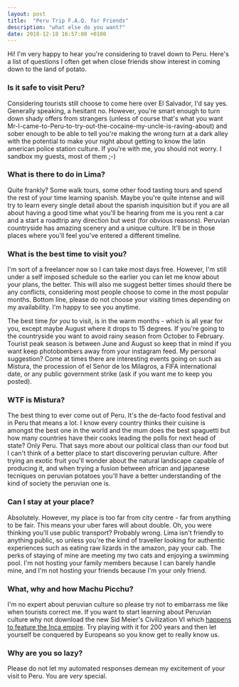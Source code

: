 ```yaml
---
layout: post
title:  "Peru Trip F.A.Q. for Friends"
description: "what else do you want?"
date: 2018-12-18 16:57:08 +0100
---
```


Hi! I'm very happy to hear you're considering to travel down to Peru. Here's a list of questions I often get when close friends show interest in coming down to the land of potato. 

### Is it safe to visit Peru?

Considering tourists still choose to come here over El Salvador, I'd say yes. Generally speaking, a hesitant no. However, you're smart enough to turn down shady offers from strangers (unless of course that's what you want Mr-I-came-to-Peru-to-try-out-the-cocaine-my-uncle-is-raving-about) and sober enough to be able to tell you're making the wrong turn at a dark alley with the potential to make your night about getting to know the latin american police station culture. If you're with me, you should not worry. I sandbox my guests, most of them ;-)

### What is there to do in Lima?

Quite frankly? Some walk tours, some other food tasting tours and spend the rest of your time learning spanish. Maybe you're quite intense and will try to learn every single detail about the spanish inquisition but if you are all about having a good time what you'll be hearing from me is you rent a car and a start a roadtrip any direction but west (for obvious reasons). Peruvian countryside has amazing scenery and a unique culture. It'll be in those places where you'll feel you've entered a different timeline.

### What is the best time to visit you?

I'm sort of a freelancer now so I can take most days free. However, I'm still under a self imposed schedule so the earlier you can let me know about your plans, the better. This will also me suggest better times should there be any conflicts, considering most people choose to come in the most popular months. Bottom line, please do not choose your visiting times depending on my availability. I'm happy to see you anytime.

The best time _for you_ to visit, is in the warm months - which is all year for you, except maybe August where it drops to 15 degrees. If you're going to the countryside you want to avoid rainy season from October to February. Tourist peak season is between June and August so keep that in mind if you want keep photobombers away from your instagram feed. My personal suggestion? Come at times there are interesting events going on such as Mistura, the procession of el Señor de los Milagros, a FIFA international date, or any public government strike (ask if you want me to keep you posted).

### WTF is Mistura?

The best thing to ever come out of Peru. It's the de-facto food festival and in Peru that means a lot. I know every country thinks their cuisine is amongst the best one in the world and the mum does the best spaguetti but how many countries have their cooks leading the polls for next head of state? Only Peru. That says more about our political class than our food but I can't think of a better place to start discovering peruvian culture. After trying an exotic fruit you'll wonder about the natural landscape capable of producing it, and when trying a fusion between african and japanese tecniques on peruvian potatoes you'll have a better understanding of the kind of society the peruvian one is. 

### Can I stay at your place?

Absolutely. However, my place is too far from city centre - far from anything to be fair. This means your uber fares will about double. Oh, you were thinking you'll use public transport? Probably wrong. Lima isn't friendly to anything public, so unless you're the kind of traveller looking for authentic experiences such as eating raw lizards in the amazon, pay your cab. The perks of staying of mine are meeting my two cats and enjoying a swimming pool. I'm not hosting your family members because I can barely handle mine, and I'm not hosting your friends because I'm your only friend.

### What, why and how Machu Picchu?

I'm no expert about peruvian culture so please try not to embarrass me like when tourists correct me. If you want to start learning about Peruvian culture why not download the new Sid Meier's Civilization VI which [happens to feature the Inca empire](https://www.youtube.com/watch?v=exGFiectofk). Try playing with it for 200 years and then let yourself be conquered by Europeans so you know get to really know us.

### Why are you so lazy?

Please do not let my automated responses demean my excitement of your visit to Peru. You are _very_ special.